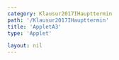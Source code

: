 ```yaml
---
category: Klausur2017IHaupttermin
path: '/Klausur2017IHaupttermin'
title: 'AppletA3'
type: 'Applet'

layout: nil
---
```

<link type="text/css" href="https://cdnjs.cloudflare.com/ajax/libs/jsxgraph/0.99.6/jsxgraph.css"><link rel="stylesheet" type="text/css" href="{{ site.jsxurl }}/jsxgraph.css" />
<div id="JXG860fd203-117d-41de-9b60-df2575004380" class="jxgbox" style="width:500px; height:500px">
<script type="text/javascript">
    (function() {
	const board = JXG.JSXGraph.initBoard('JXG860fd203-117d-41de-9b60-df2575004380', {
    							boundingbox: [-3, 10, 10, -3],
                  showFullscreen: true, axis: true
              });
 
var f = x => 4*Math.pow(0.5, x);

var g = x => 4*Math.pow(0.5, x+2)-3;

var parabelf = board.create('functiongraph', [f],
        {strokeColor: 'black', strokeWidth:3});
        
var parabelg = board.create('functiongraph', [g],
        {strokeColor: 'black', strokeWidth:3});
        
var A = board.create('glider', [parabelf], {color:'orange', label:{fontsize:16, position:'bot'}, size:2});

var B = board.create('point', [function() {return A.X()}, function() {return 4*Math.pow(0.5, A.X()+2)-3}], {label:{fontsize:16, position:'bot'}, size:2});

var l1 = board.create('line', [A,B],{straightFirst:false, straightLast:false});

var C = board.create('point', [function(){return A.X()+3}, function(){return B.Y()+(A.Y()-B.Y())*1/2}], {label:{fontsize:16, position:'bot'}, size:2});

var l2 = board.create('line', [A,C],{straightFirst:false, straightLast:false});

var l3 = board.create('line', [B,C],{straightFirst:false, straightLast:false});

var FE = function(){return Math.round((A.Y()-B.Y())*1.5*100)/100};

board.create('text', [3,3,function(){return 'A = '+Math.round((A.Y()-B.Y())*1.5*100)/100}], {fontsize:18})
board.create('text', [3,8,'M I 2017 HT A 3'], {fontsize: 18, fixed:true});
})()
  </script>
  </div>
